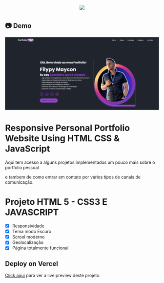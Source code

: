 <h1 align="center"><img src="https://user-images.githubusercontent.com/53831498/135899352-1463af04-5098-4741-bc8a-78c0877e1f96.png"></h1>

## :camera: Demo

![Imagem](demo.png)

# Responsive Personal Portfolio Website Using HTML CSS & JavaScript
Aqui tem acesso a alguns projetos implementados um pouco mais sobre o portfolio pessoal

e tambem de como entrar em contato por vários tipos de canais de comunicação.

# Projeto HTML 5 - CSS3 E JAVASCRIPT

  - [x] Responsividade 
  - [x] Tema modo Escuro
  - [x] Scrool moderno
  - [x] Geolocalização
  - [x] Página totalmente funcional

## Deploy on Vercel

[Click aqui](https://portfolio-filypy-maycon.vercel.app/) para ver a live preview deste projeto.

